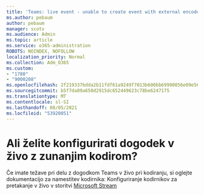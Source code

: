 ```yaml
---
title: 'Teams: live event - unable to create event with external encoder'
ms.author: pebaum
author: pebaum
manager: scotv
ms.audience: Admin
ms.topic: article
ms.service: o365-administration
ROBOTS: NOINDEX, NOFOLLOW
localization_priority: Normal
ms.collection: Adm_O365
ms.custom:
- "1780"
- "9000208"
ms.openlocfilehash: 2f219337bdda2b11fdf61a9249f7013b600bb69990856e09e56b5ae33ec33dda
ms.sourcegitcommit: b5f7da89a650d2915dc652449623c78be6247175
ms.translationtype: MT
ms.contentlocale: sl-SI
ms.lasthandoff: 08/05/2021
ms.locfileid: "53920051"
---
```

# <a name="need-to-configure-your-live-event-with-an-external-encoder"></a>Ali želite konfigurirati dogodek v živo z zunanjim kodirom?

Če imate težave pri delu z dogodkom Teams v živo pri kodiranju, si oglejte dokumentacijo za namestitev kodirnika: Konfiguriranje kodirnikov za pretakanje v živo v storitvi [Microsoft Stream](https://docs.microsoft.com/stream/live-encoder-setup)